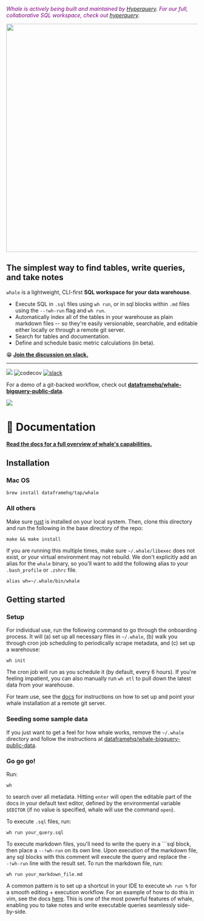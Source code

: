 <font color="purple"><i>Whale is actively being built and maintained by <a href="https://hyperquery.ai">Hyperquery</a>. For our full, collaborative SQL workspace, check out <a href="https://hyperquery.ai">hyperquery</a>.</i></font>

<p align="center"><img src="docs/whale_logo.svg" width="600"/></p>

## The simplest way to find tables, write queries, and take notes
`whale` is a lightweight, CLI-first **SQL workspace for your data warehouse**.

* Execute SQL in `.sql` files using `wh run`, or in sql blocks within `.md` files using the `--!wh-run` flag and `wh run`.
* Automatically index all of the tables in your warehouse as plain markdown files -- so they're easily versionable, searchable, and editable either locally or through a remote git server.
* Search for tables and documentation.
* Define and schedule basic metric calculations (in beta).

😁 [**Join the discussion on slack.**](http://slack.dataframe.ai/)

---

![](https://github.com/dataframehq/whale/workflows/CI/badge.svg)
![codecov](https://codecov.io/gh/dataframehq/whale/branch/master/graph/badge.svg)
[![slack](https://badgen.net/badge/icon/slack?icon=slack&color=purple&label)](http://slack.dataframe.ai/)

For a demo of a git-backed workflow, check out [**dataframehq/whale-bigquery-public-data**](https://github.com/dataframehq/whale-bigquery-public-data).

![](docs/demo.gif)

# 📔  Documentation

[**Read the docs for a full overview of whale's capabilities.**](https://docs.whale.cx)

## Installation

### Mac OS

```text
brew install dataframehq/tap/whale
```

### All others

Make sure [rust](https://www.rust-lang.org/tools/install) is installed on your local system. Then, clone this directory and run the following in the base directory of the repo:

```text
make && make install
```
If you are running this multiple times, make sure `~/.whale/libexec` does not exist, or your virtual environment may not rebuild. We don't explicitly add an alias for the `whale` binary, so you'll want to add the following alias to your `.bash_profile` or `.zshrc` file.

```text
alias wh=~/.whale/bin/whale
```

## Getting started

### Setup

For individual use, run the following command to go through the onboarding process. It will (a) set up all necessary files in `~/.whale`, (b) walk you through cron job scheduling to periodically scrape metadata, and (c) set up a warehouse:

```text
wh init
```

The cron job will run as you schedule it (by default, every 6 hours). If you're feeling impatient, you can also manually run `wh etl` to pull down the latest data from your warehouse.

For team use, see the [docs](https://docs.whale.cx/setup/getting-started-for-teams) for instructions on how to set up and point your whale installation at a remote git server.

### Seeding some sample data
If you just want to get a feel for how whale works, remove the `~/.whale` directory and follow the instructions at [dataframehq/whale-bigquery-public-data](https://github.com/dataframehq/whale-bigquery-public-data).

### Go go go!

Run:

```text
wh
```

to search over all metadata. Hitting `enter` will open the editable part of the docs in your default text editor, defined by the environmental variable `$EDITOR` (if no value is specified, whale will use the command `open`).

To execute `.sql` files, run:

```
wh run your_query.sql
```

To execute markdown files, you'll need to write the query in a  ```sql block, then place a `--!wh-run` on its own line. Upon execution of the markdown file, any sql blocks with this comment will execute the query and replace the `--!wh-run` line with the result set. To run the markdown file, run:

```
wh run your_markdown_file.md
```

A common pattern is to set up a shortcut in your IDE to execute `wh run %` for a smooth editing + execution workflow. For an example of how to do this in vim, see the docs [here](https://docs.whale.cx/features/running-sql-queries#editor-configuration). This is one of the most powerful features of whale, enabling you to take notes and write executable queries seamlessly side-by-side.
